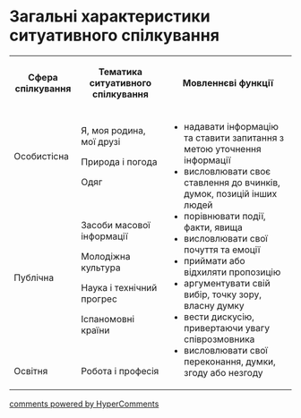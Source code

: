 <div id="hypercomments_widget" class="js-hypercomments-widget invisible"></div>

# Загальні характеристики ситуативного спілкування

<table>
<tbody>
<tr>
<td style="text-align: center;" width="113">
<p><strong>Сфера спілкування</strong></p>
</td>
<td style="text-align: center;" width="208">
<p><strong>Тематика ситуативного спілкування</strong></p>
</td>
<td style="text-align: center;" width="340">
<p><strong>Мовленнєві функції</strong></p>
</td>
</tr>
<tr>
<td width="113">
<p>Особистісна</p>
</td>
<td width="208">
<p>Я, моя родина, мої друзі</p>
<p>Природа і погода</p>
<p>Одяг</p>
</td>
<td rowspan="3" width="340">
<ul>
<li>надавати інформацію та ставити запитання з метою уточнення інформації</li>
<li>висловлювати своє ставлення до вчинків, думок, позицій інших людей</li>
<li>порівнювати події, факти, явища</li>
<li>висловлювати свої почуття та емоції</li>
<li>приймати або відхиляти пропозицію</li>
<li>аргументувати свій вибір, точку зору, власну думку</li>
<li>вести дискусію, привертаючи увагу співрозмовника</li>
<li>висловлювати свої переконання, думки, згоду або незгоду</li>
</ul>
</td>
</tr>
<tr>
<td width="113">
<p>Публічна</p>
</td>
<td width="208">
<p>Засоби масової інформації</p>
<p>Молодіжна культура</p>
<p>Наука і технічний прогрес</p>
<p>Іспаномовні країни</p>
</td>
</tr>
<tr>
<td width="113">
<p>Освітня</p>
</td>
<td width="208">
<p>Робота і професія</p>
</td>
</tr>
</tbody>
</table>

<div class="js-hypercomments-container">
    <a href="http://hypercomments.com" class="hc-link" title="comments widget">comments powered by HyperComments</a>
</div>
